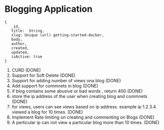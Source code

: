 # Blogging Application 
```
{
   _id,
   title:  String,
   slug: Unique (url) getting-started-docker,
   body,
   author,
   created,
   updated,
   isActive: true
}
```

1. CURD (DONE)
2. Support for Soft Delete (DONE)
3. Support for adding number of views ona blog (DONE)
4. Add support for commnets in blog (DONE)
5. if blog contains some abusive or bad words , return 400 (DONE)
6. store the ip address of the user when creating blog and commnets (DONE)
7. for views, users can see views based on ip address. example ip 1.2.3.4 viewed a blog for 10 times.  (DONE)
8. Implement Rate limiting on creating and commenting on Blogs (DONE)
9. A perticular ip can not view a particular blog more than 10 times. (DONE)